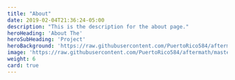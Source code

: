 ```yaml
---
title: "About"
date: 2019-02-04T21:36:24-05:00
description: "This is the description for the about page."
heroHeading: 'About The'
heroSubHeading: 'Project'
heroBackground: 'https://raw.githubusercontent.com/PuertoRico584/aftermath/master/public/assets/images/about-hero.jpg'
image: 'https://raw.githubusercontent.com/PuertoRico584/aftermath/master/public/assets/images/about-hero.jpg'
weight: 6
card: true
---
```


